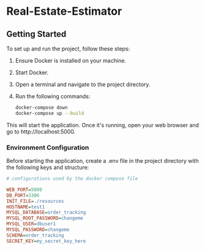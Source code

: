 # Real-Estate-Estimator


## Getting Started

To set up and run the project, follow these steps:

1. Ensure Docker is installed on your machine.
2. Start Docker.
3. Open a terminal and navigate to the project directory.
4. Run the following commands:

   ```bash
   docker-compose down
   docker-compose up --build
This will start the application. Once it's running, open your web browser and go to http://localhost:5000.

### Environment Configuration
Before starting the application, create a .env file in the project directory with the following keys and structure:

```ini
# configurations used by the docker compose file

WEB_PORT=5000
DB_PORT=3306
INIT_FILE=./resources
HOSTNAME=test1
MYSQL_DATABASE=order_tracking
MYSQL_ROOT_PASSWORD=changeme
MYSQL_USER=dbuser1
MYSQL_PASSWORD=changeme
SCHEMA=order_tracking
SECRET_KEY=my_secret_key_here
```
